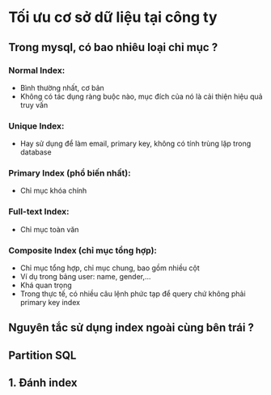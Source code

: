 # Tối ưu cơ sở dữ liệu tại công ty

## Trong mysql, có bao nhiêu loại chỉ mục ?

### Normal Index:

- Bình thường nhất, cơ bản
- Không có tác dụng ràng buộc nào, mục đích của nó là cải thiện hiệu quả truy vấn

### Unique Index:

- Hay sử dụng để làm email, primary key, không có tính trùng lặp trong database

### Primary Index (phổ biến nhất):

- Chỉ mục khóa chính

### Full-text Index:

- Chỉ mục toàn văn

### Composite Index (chỉ mục tổng hợp):

- Chỉ mục tổng hợp, chỉ mục chung, bao gồm nhiều cột
- Ví dụ trong bảng user: name, gender,...
- Khá quan trọng
- Trong thực tế, có nhiều câu lệnh phức tạp để query chứ không phải primary key index

## Nguyên tắc sử dụng index ngoài cùng bên trái ?

## Partition SQL

## 1. Đánh index
